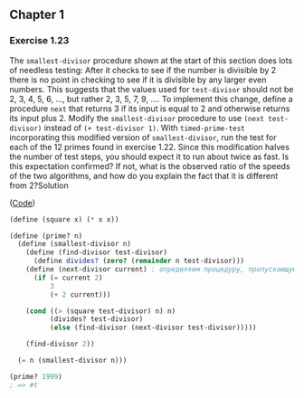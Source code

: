 ## Chapter 1

### Exercise 1.23

The `smallest-divisor` procedure shown at the start of this section does lots of needless testing: After it checks to see if the number is divisible by 2 there is no point in checking to see if it is divisible by any larger even numbers. This suggests that the values used for `test-divisor` should not be 2, 3, 4, 5, 6, ..., but rather 2, 3, 5, 7, 9, .... To implement this change, define a procedure `next` that returns 3 if its input is equal to 2 and otherwise returns its input plus 2. Modify the `smallest-divisor` procedure to use `(next test-divisor)` instead of `(+ test-divisor 1)`. With `timed-prime-test` incorporating this modified version of `smallest-divisor`, run the test for each of the 12 primes found in exercise 1.22. Since this modification halves the number of test steps, you should expect it to run about twice as fast. Is this expectation confirmed? If not, what is the observed ratio of the speeds of the two algorithms, and how do you explain the fact that it is different from 2?Solution

([Code](../../src/Chapter%201/Exercise%201.23.scm))

```scheme
(define (square x) (* x x))

(define (prime? n)
  (define (smallest-divisor n)
    (define (find-divisor test-divisor)
      (define divides? (zero? (remainder n test-divisor)))
    (define (next-divisor current) ; определяем процедуру, пропускающую чётные делители после «2»
      (if (= current 2)
          3
          (+ 2 current)))

    (cond ((> (square test-divisor) n) n)
          (divides? test-divisor)
          (else (find-divisor (next-divisor test-divisor)))))

    (find-divisor 2))

  (= n (smallest-divisor n)))

(prime? 1999)
; => #t
```

